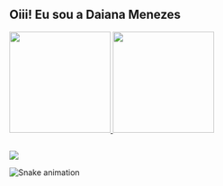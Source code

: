 ## Oiii! Eu sou a Daiana Menezes
 <div>
  <a href="https://github.com/daiananmenezes">
  <img height="180em" src="https://github-readme-stats.vercel.app/api?username=daiananmenezes&show_icons=true&theme=dracula&include_all_commits=true&count_private=true"/>
  <img height="180em" src="https://github-readme-stats.vercel.app/api/top-langs/?username=daiananmenezes&layout=compact&langs_count=16&theme=dracula"/>
</div>
  
  ##
 
<div> 

  <a href="https://www.linkedin.com/in/daianamenezes/" target="_blank"><img src="https://img.shields.io/badge/-LinkedIn-%230077B5?style=for-the-badge&logo=linkedin&logoColor=white" target="_blank"></a> 
 
  ![Snake animation](https://github.com/daiananmenezes/daiananmenezes/blob/output/github-contribution-grid-snake.svg)
 
</div>
